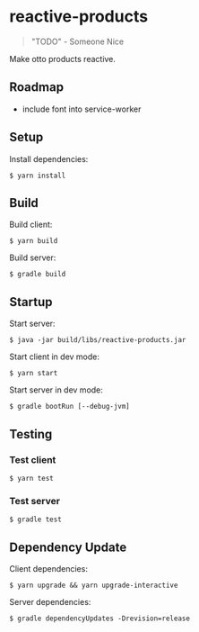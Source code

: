 # reactive-products

> "TODO" - Someone Nice

Make otto products reactive.

## Roadmap

* include font into service-worker

## Setup

Install dependencies:

    $ yarn install

## Build

Build client:

    $ yarn build

Build server:

    $ gradle build

## Startup

Start server:

    $ java -jar build/libs/reactive-products.jar

Start client in dev mode:

    $ yarn start

Start server in dev mode:

    $ gradle bootRun [--debug-jvm]

## Testing

### Test client

    $ yarn test

### Test server

    $ gradle test

## Dependency Update

Client dependencies:

    $ yarn upgrade && yarn upgrade-interactive

Server dependencies:

    $ gradle dependencyUpdates -Drevision=release
